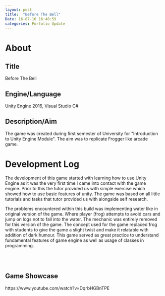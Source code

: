 ```yaml
---
layout: post
title:  "Before The Bell"
Date: 16-07-16 16:40:59 
categories: Porfolio Update
---
```

<p>
<h1><b>About</b></h1>
<h2><b>Title</b></h2>
Before The Bell
<h2><b>Engine/Language</b></h2>
Unity Engine 2016, Visual Studio C#
<h2><b> Description/Aim</b></h2>
The game was created during first semester of University for "Introduction to Unity Engine Module". The aim was to replicate Frogger like arcade game.
<h1><b>Development Log</b></h1>
The development of this game started with learning how to use Unity Engine as it was the very first time I came into contact with the game engine. Prior to this the tutor provided us with simple exercise which showed how to use basic features of unity. The game was based on all little tutorials and tasks that tutor provided us with alongside self research.
 
The problems encountered within this build was implementing water like in original version of the game. Where player (frog) attempts to avoid cars and jump on logs not to fall into the water.
The mechanic was entirely removed for this version of the game.
The concept used for the game replaced frog with students to give the game a slight twist and make it relatable with addition of dark humour.
This game served as great practice to understand fundamental features of game engine as well as usage of classes in programming.

</p>

<br></br>
<p>
<h2><b>Game Showcase</b></h2>
https://www.youtube.com/watch?v=DqrbHGBnTPE</p>
